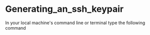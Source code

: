 # Generating_an_ssh_keypair

In your local machine's command line or terminal type the following command